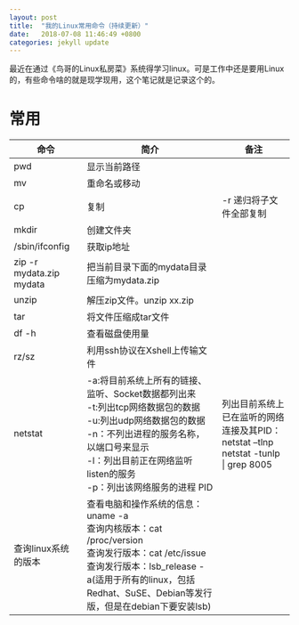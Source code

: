 ```yaml
---
layout: post
title:  "我的Linux常用命令（持续更新）"
date:   2018-07-08 11:46:49 +0800
categories: jekyll update
---
```

最近在通过《鸟哥的Linux私房菜》系统得学习linux。可是工作中还是要用Linux的，有些命令啥的就是现学现用，这个笔记就是记录这个的。

# 常用

| 命令 | 简介 | 备注 |
| - | - | - |
|pwd |显示当前路径 | |
|mv |重命名或移动 | |
|cp |复制 |-r 递归将子文件全部复制 |
|mkdir |创建文件夹 | |
|/sbin/ifconfig |获取ip地址 | |
|zip -r mydata.zip mydata |把当前目录下面的mydata目录压缩为mydata.zip| |
|unzip |解压zip文件。unzip xx.zip | |
|tar |将文件压缩成tar文件| |
|df -h |查看磁盘使用量 | |
|rz/sz |利用ssh协议在Xshell上传输文件 | |
|netstat |-a:将目前系统上所有的链接、监听、Socket数据都列出来<br>-t:列出tcp网络数据包的数据<br>-u:列出udp网络数据包的数据<br>-n：不列出进程的服务名称，以端口号来显示<br>-l：列出目前正在网络监听listen的服务<br>-p：列出该网络服务的进程 PID |列出目前系统上已在监听的网络连接及其PID：netstat –tlnp<br>netstat -tunlp &#124; grep 8005 | |
|查询linux系统的版本 |查看电脑和操作系统的信息：uname -a<br>查询内核版本：cat /proc/version<br>查询发行版本：cat /etc/issue<br>查询发行版本：lsb_release -a(适用于所有的linux，包括Redhat、SuSE、Debian等发行版，但是在debian下要安装lsb) | |

